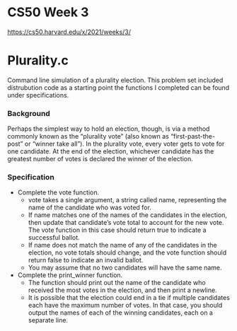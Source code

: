 # CS50 Week 3

https://cs50.harvard.edu/x/2021/weeks/3/

# Plurality.c

Command line simulation of a plurality election. This problem set included distrubution code as a starting point the functions I completed can be found under specifications.

### Background

Perhaps the simplest way to hold an election, though, is via a method commonly known as the “plurality vote” (also known as “first-past-the-post” or “winner take all”). In the plurality vote, every voter gets to vote for one candidate. At the end of the election, whichever candidate has the greatest number of votes is declared the winner of the election.

### Specification

- Complete the vote function. 
  - vote takes a single argument, a string called name, representing the name of the candidate who was voted for. 
  - If name matches one of the names of the candidates in the election, then update that candidate’s vote total to account for the new vote. The vote function in this case should return true to indicate a successful ballot. 
  - If name does not match the name of any of the candidates in the election, no vote totals should change, and the vote function should return false to indicate an invalid ballot. 
  - You may assume that no two candidates will have the same name. 
- Complete the print_winner function. 
  - The function should print out the name of the candidate who received the most votes in the election, and then print a newline. 
  - It is possible that the election could end in a tie if multiple candidates each have the maximum number of votes. In that case, you should output the names of each of the winning candidates, each on a separate line. 

